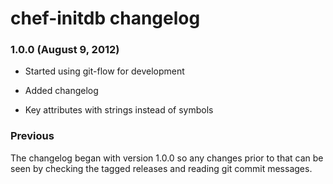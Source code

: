 chef-initdb changelog
=====================

### 1.0.0 (August 9, 2012)

  * Started using git-flow for development

  * Added changelog

  * Key attributes with strings instead of symbols

### Previous

The changelog began with version 1.0.0 so any changes prior to that
can be seen by checking the tagged releases and reading git commit
messages.
